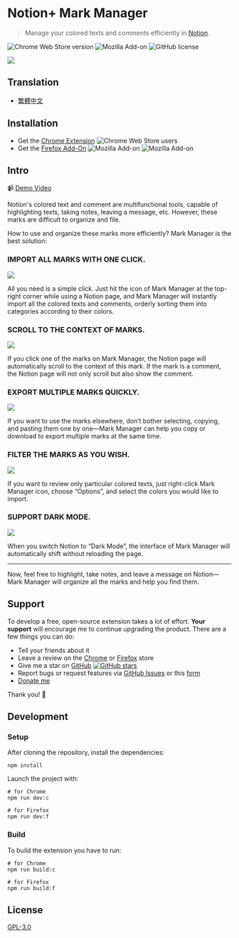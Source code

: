 # Notion+ Mark Manager

> Manage your colored texts and comments efficiently in [Notion](https://www.notion.so/).

![Chrome Web Store version](https://img.shields.io/chrome-web-store/v/hipgmnlpnimedfepbfbfiaobohhffcfc?style=plastic)
![Mozilla Add-on](https://img.shields.io/amo/v/notion-mark-manager?style=plastic)
![GitHub license](https://img.shields.io/github/license/yeefun/notion-mark-manager?style=plastic)

![](./promotion/small-tile.png)

## Translation

- [繁體中文](./README.zh.md)

## Installation

- Get the [Chrome Extension](https://chrome.google.com/webstore/detail/notion%20-mark-manager/hipgmnlpnimedfepbfbfiaobohhffcfc) ![Chrome Web Store users](https://img.shields.io/chrome-web-store/users/hipgmnlpnimedfepbfbfiaobohhffcfc?style=plastic)
- Get the [Firefox Add-On](https://addons.mozilla.org/addon/notion-mark-manager/) ![Mozilla Add-on](https://img.shields.io/amo/users/notion-mark-manager?style=plastic) ![Mozilla Add-on](https://img.shields.io/amo/stars/notion-mark-manager?style=plastic)

## Intro

📹 [Demo Video](https://youtu.be/XRHQ2zVmziI)

Notion's colored text and comment are multifunctional tools, capable of highlighting texts, taking notes, leaving a message, etc. However, these marks are difficult to organize and file.

How to use and organize these marks more efficiently? Mark Manager is the best solution:

### IMPORT ALL MARKS WITH ONE CLICK.

![](./promotion/import.gif)

All you need is a simple click. Just hit the icon of Mark Manager at the top-right corner while using a Notion page, and Mark Manager will instantly import all the colored texts and comments, orderly sorting them into categories according to their colors.

### SCROLL TO THE CONTEXT OF MARKS.

![](./promotion/scroll.gif)

If you click one of the marks on Mark Manager, the Notion page will automatically scroll to the context of this mark. If the mark is a comment, the Notion page will not only scroll but also show the comment.

### EXPORT MULTIPLE MARKS QUICKLY.

![](./promotion/export.gif)

If you want to use the marks elsewhere, don’t bother selecting, copying, and pasting them one by one—Mark Manager can help you copy or download to export multiple marks at the same time.

### FILTER THE MARKS AS YOU WISH.

![](./promotion/options.gif)

If you want to review only particular colored texts, just right-click Mark Manager icon, choose “Options”, and select the colors you would like to import.

### SUPPORT DARK MODE.

![](./promotion/dark.gif)

When you switch Notion to “Dark Mode”, the interface of Mark Manager will automatically shift without reloading the page.

---

Now, feel free to highlight, take notes, and leave a message on Notion—Mark Manager will organize all the marks and help you find them.

## Support

To develop a free, open-source extension takes a lot of effort. **Your support** will encourage me to continue upgrading the product. There are a few things you can do:

- Tell your friends about it
- Leave a review on the [Chrome](https://chrome.google.com/webstore/detail/notion%20-mark-manager/hipgmnlpnimedfepbfbfiaobohhffcfc) or [Firefox](https://addons.mozilla.org/addon/notion-mark-manager/) store
- Give me a star on [GitHub](https://github.com/yeefun/notion-mark-manager) [![GitHub stars](https://img.shields.io/github/stars/yeefun/notion-mark-manager?style=social)](https://github.com/yeefun/notion-mark-manager/stargazers)
- Report bugs or request features via [GitHub Issues](https://github.com/yeefun/notion-mark-manager/issues/new) or this [form](https://docs.google.com/forms/d/e/1FAIpQLSdc8JGkmEpyjVbut57cd4fHMJGXEk4HITjmUGYo87f4jN-4zQ/viewform?usp=sf_link)
- [Donate me](https://pay.ecpay.com.tw/CreditPayment/ExpressCredit?MerchantID=3220361&Enn=e)

Thank you! 🙌

## Development

### Setup

After cloning the repository, install the dependencies:

```shell
npm install
```

Launch the project with:

```shell
# for Chrome
npm run dev:c

# for Firefox
npm run dev:f
```

### Build

To build the extension you have to run:

```shell
# for Chrome
npm run build:c

# for Firefox
npm run build:f
```

## License

[GPL-3.0](./LICENSE)
